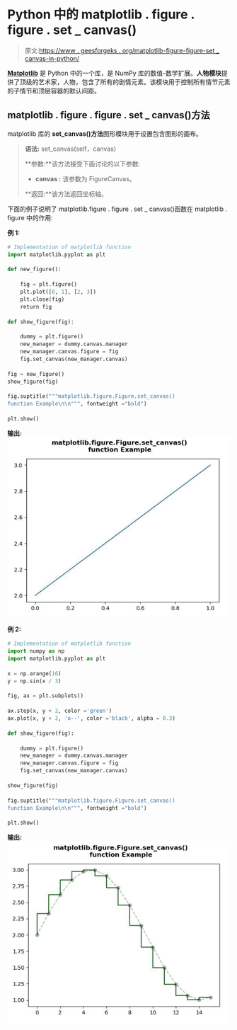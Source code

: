 # Python 中的 matplotlib . figure . figure . set _ canvas()

> 原文:[https://www . geesforgeks . org/matplotlib-figure-figure-set _ canvas-in-python/](https://www.geeksforgeeks.org/matplotlib-figure-figure-set_canvas-in-python/)

[**Matplotlib**](https://www.geeksforgeeks.org/python-introduction-matplotlib/) 是 Python 中的一个库，是 NumPy 库的数值-数学扩展。**人物模块**提供了顶级的艺术家，人物，包含了所有的剧情元素。该模块用于控制所有情节元素的子情节和顶层容器的默认间距。

## matplotlib . figure . figure . set _ canvas()方法

matplotlib 库的 **set_canvas()方法**图形模块用于设置包含图形的画布。

> **语法:** set_canvas(self，canvas)
> 
> **参数:**该方法接受下面讨论的以下参数:
> 
> *   **canvas :** 该参数为 FigureCanvas。
> 
> **返回:**该方法返回坐标轴。

下面的例子说明了 matplotlib.figure . figure . set _ canvas()函数在 matplotlib . figure 中的作用:

**例 1:**

```py
# Implementation of matplotlib function
import matplotlib.pyplot as plt

def new_figure(): 

    fig = plt.figure()
    plt.plot([0, 1], [2, 3])
    plt.close(fig)
    return fig

def show_figure(fig):

    dummy = plt.figure()
    new_manager = dummy.canvas.manager
    new_manager.canvas.figure = fig
    fig.set_canvas(new_manager.canvas)

fig = new_figure()
show_figure(fig)

fig.suptitle("""matplotlib.figure.Figure.set_canvas()
function Example\n\n""", fontweight ="bold")    

plt.show()
```

**输出:**
![](img/b6cebca9cd074163a32dc530d53f0faf.png)

**例 2:**

```py
# Implementation of matplotlib function
import numpy as np
import matplotlib.pyplot as plt

x = np.arange(16)
y = np.sin(x / 3)

fig, ax = plt.subplots()

ax.step(x, y + 2, color ='green')
ax.plot(x, y + 2, 'o--', color ='black', alpha = 0.3)

def show_figure(fig):

    dummy = plt.figure()
    new_manager = dummy.canvas.manager
    new_manager.canvas.figure = fig
    fig.set_canvas(new_manager.canvas)

show_figure(fig)

fig.suptitle("""matplotlib.figure.Figure.set_canvas()
function Example\n\n""", fontweight ="bold")    

plt.show()
```

**输出:**
![](img/4fd971bb6927b28d2b99f7e2cb2fe767.png)